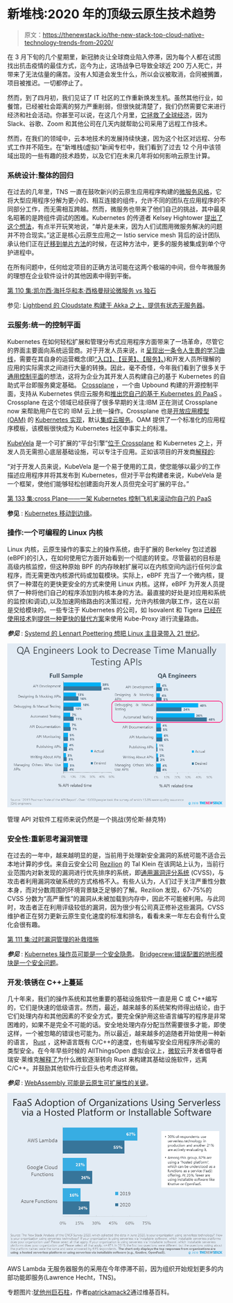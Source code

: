 # 新堆栈:2020 年的顶级云原生技术趋势

> 原文：<https://thenewstack.io/the-new-stack-top-cloud-native-technology-trends-from-2020/>

在 3 月下旬的几个星期里，新冠肺炎让全球商业陷入停滞，因为每个人都在试图找出抗击疫情的最佳方式，迄今为止，这场战争已导致全球近 200 万人死亡，并带来了无法估量的痛苦。没有人知道会发生什么，所以会议被取消，合同被搁置，项目被推迟。一切都停止了。

然而，到了四月初，我们见证了 IT 社区的工作重新焕发生机。虽然其他行业，如餐馆，已经被社会距离的努力严重削弱，但很快就清楚了，我们仍然需要它来进行经济和社会活动。你甚至可以说，在这几个月里，[它拯救了全球经济](https://twitter.com/Joab_Jackson/status/1343587521729605637)，因为 Slack、谷歌、Zoom 和其他公司在几天内就帮助公司采用了远程工作技术。

然而，在我们的领域中，云本地技术的发展持续快速，因为这个社区对远程、分布式工作并不陌生。在“新堆栈(虚拟)”新闻专栏中，我们看到了过去 12 个月中该领域出现的一些有趣的技术趋势，以及它们在未来几年将如何影响云原生计算。

### 系统设计:整体的回归

在过去的几年里，TNS 一直在鼓吹新兴的云原生应用程序构建的[微服务风格](https://thenewstack.io/category/microservices/)，它将大型应用程序分解为更小的、相互连接的组件，允许不同的团队在应用程序的不同部分工作，而无需相互跨越。然而，微服务也带来了他们自己的挑战，其中最臭名昭著的是跨组件调试的困难。Kubernetes 的传道者 Kelsey Hightower [提出了这个想法](https://changelog.com/posts/monoliths-are-the-future)，有点半开玩笑地说，“单片是未来，因为人们试图用微服务解决的问题并不符合现实。”这正是核心云原生应用之一 Istio service mesh 背后的设计团队承认他们正在[迁移到单片方法](https://blog.christianposta.com/microservices/istio-as-an-example-of-when-not-to-do-microservices)的时候，在这种方法中，更多的服务被集成到单个守护进程中。

在所有问题中，任何给定项目的正确方法可能在这两个极端的中间，但今年微服务的理想在企业软件设计的其他因素中得到平衡。

[第 110 集:凯尔西·海托华和本·西格曼辩论微服务 vs 独石](https://thenewstack.simplecast.com/episodes/episode-110-kelsey-hightower-and-ben-sigelman-debate-microservices-vs-monoliths)

参见: [Lightbend 的 Cloudstate 构建于 Akka 之上，提供有状态无服务器](https://thenewstack.io/lightbends-cloudstate-builds-on-akka-to-offer-stateful-serverless/)。

### 云服务:统一的控制平面

Kubernetes 在如何轻松扩展和管理分布式应用程序方面带来了一场革命，尽管它的界面主要面向系统运营商。对于开发人员来说，it [呈现出一条令人生畏的学习曲线](https://thenewstack.io/oam-the-kubernetes-application-model-bridging-development-and-deployment/)，需要在其自身的运营概念(即[“入口】、【豆荚】、【服务】、](https://thenewstack.io/learning-kubernetes-the-need-for-a-realistic-playground/))和开发人员所理解的应用的实际需求之间进行大量的转换。因此，毫不奇怪，今年我们看到了很多关于[通用控制平面](https://thenewstack.io/how-kubernetes-is-becoming-the-universal-control-plane-for-distributed-applications/)的想法，这将为企业为其开发人员构建自己的基于 Kubernetes 的自助式平台即服务奠定基础。 [Crossplane](https://crossplane.io/) ，一个由 Upbound 构建的开源控制平面，支持从 Kubernetes 供应云服务和[推出您自己的基于 Kubernetes 的 PaaS](https://thenewstack.io/crossplane-a-kubernetes-control-plane-to-roll-your-own-paas/) 。Crossplane 在这个领域已经获得了很多早期的关注:IBM 正在测试 Crossplane now 来帮助用户在它的 IBM 云上统一操作。Crossplane 也是[开放应用模型(OAM)](https://thenewstack.io/open-application-model-build-the-next-generation-of-cloud-native-applications/) 的 [Kubernetes 实现](https://oam.dev/#ecosystem)，默认[集成云服务](https://thenewstack.io/oam-the-kubernetes-application-model-bridging-development-and-deployment/)。OAM 提供了一个标准化的应用程序模板，该模板很快成为 Kubernetes 社区中事实上的标准。

[KubeVela](https://github.com/oam-dev/kubevela) 是一个可扩展的“平台引擎”[位于 Crossplane](https://kubevela.io/#/en/platform-engineers/cloud-services) 和 Kubernetes 之上，开发人员无需担心底层基础设施，可以专注于应用。正如该项目的开发商[解释的](https://thenewstack.io/kubevela-the-extensible-app-platform-based-on-open-application-model-and-kubernetes/):

“对于开发人员来说，KubeVela 是一个易于使用的工具，使您能够以最少的工作描述应用程序并将其发布到 Kubernetes，但对于平台构建者来说，KubeVela 是一个框架，使他们能够轻松创建面向开发人员但完全可扩展的平台。”

[第 133 集:cross Plane——一架 Kubernetes 控制飞机来滚动你自己的 PaaS](https://thenewstack.simplecast.com/episodes/episode-133-crossplane-a-kubernetes-control-plane-to-roll-your-own-paas)

**参见** : [Kubernetes 移动到边缘](https://thenewstack.io/the-new-stack-context-kubernetes-moves-to-the-edge/)。

### 操作:一个可编程的 Linux 内核

Linux 内核，云原生操作的事实上的操作系统，由于扩展的 Berkeley 包过滤器(eBPF)的引入，在如何使用它方面开始看到一个彻底的转变。尽管最初的目标是高级内核监控，但这种原始 BPF 的内存映射扩展可以在内核空间内运行任何沙盒程序，而无需更改内核源代码或加载模块。实际上，eBPF 充当了一个微内核，提供了一种潜在的更快更安全的方式来使用 Linux 内核。这样，eBPF 为开发人员提供了一种将他们自己的程序添加到内核本身的方法。最直接的好处是对应用和系统的监控(和调试),以及加速网络路由的决策过程，允许内核做内联工作，这在以前是交给模块的。一些专注于 Kubernetes 的公司，如 Isovalent 和 Tigera [已经在使用技术](https://thenewstack.io/beyond-kube-proxy-tigera-calico-harnesses-ebpf-for-a-faster-data-plane/)到[提供一种更快的替代方案](https://thenewstack.io/ebpf-put-the-kubernetes-data-plane-in-the-kernel/)来使用 Kube-Proxy 进行流量路由。

***参见*** : [Systemd 的 Lennart Poettering 想把 Linux 主目录带入 21 世纪](https://thenewstack.io/systemds-lennart-poettering-wants-to-bring-linux-home-directories-into-the-21st-century/)。

[![](img/993df37ce5630ae30ce3fba99df7e73e.png)](https://thenewstack.io/managing-apis-is-a-time-suck/)

管理 API 对软件工程师来说仍然是一个挑战(劳伦斯·赫克特)

### 安全性:重新思考漏洞管理

在过去的一年中，越来越明显的是，当前用于处理新安全漏洞的系统可能不适合云本地计算的步伐。来自云安全公司 [Rezilion](https://www.rezilion.com/) 的 Tal Klein 在该网站上认为，当前行业范围内对新发现的漏洞进行优先排序的系统，即[通用漏洞评分系统](https://www.first.org/cvss/) (CVSS)，与攻击者利用漏洞攻破系统的方式格格不入。有些人认为，人们过于关注严重性分数本身，而对分数周围的环境背景缺乏足够的了解。Rezilion 发现，67-75%的 CVSS 分数为“高严重性”的漏洞从未被加载到内存中，因此不可能被利用。与此同时，攻击者正在利用评级较低的漏洞，因为很少有公司真正修补这些漏洞。CVSS 维护者正在努力更新云原生变化速度的标准和排名，看看未来一年左右会有什么变化会很有趣。

[第 111 集:过时漏洞管理的补救措施](https://thenewstack.simplecast.com/episodes/episode-111-a-remedy-for-outdated-vulnerability-management)

***参见*** : [Kubernetes 操作员可能是一个安全隐患](https://thenewstack.io/the-new-stack-context-operators-can-be-a-security-hazard/)。 [Bridgecrew:错误配置的地形模块是一个安全问题](https://thenewstack.io/bridgecrew-all-these-misconfigured-terraform-modules-are-a-security-issue/)。

### 开发:铁锈在 C++上蔓延

几十年来，我们的操作系统和其他重要的基础设施软件一直是用 C 或 C++编写的，它们是快速的低级语言。然而，最近，越来越多的系统架构师得出结论，由于它们处理内存和其他因素的不安全方式，要完全保护用这些语言编写的程序是非常困难的，如果不是完全不可能的话。安全地处理内存分配当然需要很多才能，即使这样，一个被忽略的错误也可能为。所以最近，越来越多的追随者开始使用一种新的语言， [Rust](https://www.rust-lang.org/) ，这种语言既有 C/C++的速度，也有编写安全应用程序所必需的类型安全。在今年早些时候的 AllThingsOpen 虚拟会议上，[微软](https://www.microsoft.com/)云开发者倡导者瑞安·莱维克[解释了](https://youtu.be/NQBVUjdkLAA)为什么微软逐渐转向 Rust 来构建其基础设施软件，远离 C/C++。并鼓励其他软件行业巨头也考虑这样做。

***参见*** : [WebAssembly 可能是云原生可扩展性的关键](https://thenewstack.io/webassembly-could-be-the-key-for-cloud-native-extensibility/)。

[![](img/20c9b4bb159548abe2912290cd60853a.png)](https://thenewstack.io/adoption-of-aws-lambda-serverless-stalls/)

AWS Lambda 无服务器服务的采用在今年停滞不前，因为组织开始规划更多的内部功能即服务(Lawrence Hecht，TNS)。

专题图片:[犹他州巨石柱](https://en.wikipedia.org/wiki/Utah_monolith)，作者[patrickamack2](https://commons.wikimedia.org/w/index.php?title=User:Patrickamackie2&action=edit&redlink=1 "User:Patrickamackie2 (page does not exist)")通过维基百科。

<svg xmlns:xlink="http://www.w3.org/1999/xlink" viewBox="0 0 68 31" version="1.1"><title>Group</title> <desc>Created with Sketch.</desc></svg>